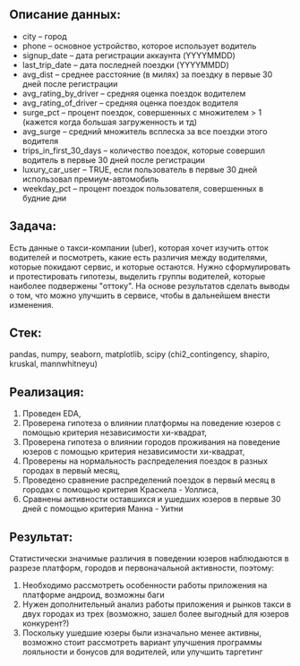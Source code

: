 ## Описание данных: ##  
- city – город  
- phone – основное устройство, которое использует водитель  
- signup_date – дата регистрации аккаунта (YYYYMMDD)  
- last_trip_date – дата последней поездки (YYYYMMDD)  
- avg_dist – среднее расстояние (в милях) за поездку в первые 30 дней после регистрации  
- avg_rating_by_driver – средняя оценка поездок водителем  
- avg_rating_of_driver – средняя оценка поездок водителя  
- surge_pct – процент поездок, совершенных с множителем > 1 (кажется когда большая загруженность и тд)  
- avg_surge – средний множитель всплеска за все поездки этого водителя  
- trips_in_first_30_days – количество поездок, которые совершил водитель в первые 30 дней после регистрации  
- luxury_car_user – TRUE, если пользователь в первые 30 дней использовал премиум-автомобиль  
- weekday_pct – процент поездок пользователя, совершенных в будние дни  

## Задача: ##  
Есть данные о такси-компании (uber), которая хочет изучить отток водителей и посмотреть, какие есть различия между водителями, которые покидают сервис, и которые остаются. 
Нужно сформулировать и протестировать гипотезы, выделить группы водителей, которые наиболее подвержены "оттоку". На основе результатов сделать выводы о том, что можно улучшить в сервисе, чтобы в дальнейшем внести изменения.

## Стек: ##  
pandas, numpy, seaborn, matplotlib, scipy (chi2_contingency, shapiro, kruskal, mannwhitneyu)  

## Реализация: ##  
1. Проведен EDA,
2. Проверена гипотеза о влиянии платформы на поведение юзеров с помощью критерия независимости хи-квадрат,  
3. Проверена гипотеза о влиянии городов проживания на поведение юзеров с помощью критерия независимости хи-квадрат,  
4. Проверены на нормальность распределения поездок в разных городах в первый месяц,  
5. Проведено сравнение распределений поездок в первый месяц в городах с помощью критерия Краскела - Уоллиса,  
6. Сравнены активности оставшихся и ушедших юзеров в первые 30 дней с помощью критерия Манна - Уитни

## Результат: ##  
Статистически значимые различия в поведении юзеров наблюдаются в разрезе платформ, городов и первоначальной активности, поэтому:  
1. Необходимо рассмотреть особенности работы приложения на платформе андроид, возможны баги
2. Нужен дополнительный анализ работы приложения и рынков такси в двух городах из трех (возможно, зашел более выгодный для юзеров конкурент?)
3. Поскольку ушедшие юзеры были изначально менее активны, возможно стоит рассмотреть вариант улучшения программы лояльности и бонусов для водителей, или улучшить таргетинг
